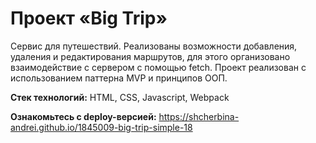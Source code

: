 # Проект «Big Trip»
Сервис для путешествий. Реализованы возможности добавления, удаления и редактирования маршрутов, для этого организовано взаимодействие с сервером с помощью fetch. Проект реализован с использованием паттерна MVP и принципов ООП.

**Стек технологий:** HTML, CSS, Javascript, Webpack

**Ознакомьтесь с deploy-версией:** https://shcherbina-andrei.github.io/1845009-big-trip-simple-18
